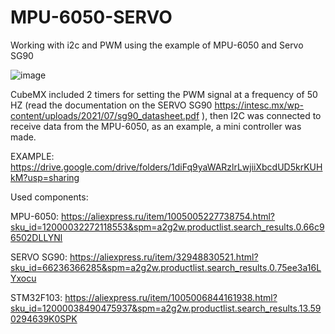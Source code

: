 # MPU-6050-SERVO
 Working with i2c and PWM using the example of MPU-6050 and Servo SG90

 ![image](https://github.com/TeXniKsueta/MPU-6050-SERVO/assets/152018745/2ad041bb-8f23-4956-a395-c7a5ee110129)

 
CubeMX included 2 timers for setting the PWM signal at a frequency of 50 HZ (read the documentation on the SERVO SG90 https://intesc.mx/wp-content/uploads/2021/07/sg90_datasheet.pdf ),
then I2C was connected to receive data from the MPU-6050, as an example, a mini controller was made.

EXAMPLE: https://drive.google.com/drive/folders/1diFq9yaWARzlrLwjiiXbcdUD5krKUHkM?usp=sharing

Used components:

MPU-6050: https://aliexpress.ru/item/1005005227738754.html?sku_id=12000032272118553&spm=a2g2w.productlist.search_results.0.66c96502DLLYNl

SERVO SG90: https://aliexpress.ru/item/32948830521.html?sku_id=66236366285&spm=a2g2w.productlist.search_results.0.75ee3a16LYxocu

STM32F103: https://aliexpress.ru/item/1005006844161938.html?sku_id=12000038490475937&spm=a2g2w.productlist.search_results.13.590294639K0SPK
